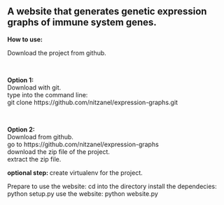 <h2>A website that generates genetic expression graphs of immune system genes.</h2>

<b>How to use:</b>
<p>
Download the project from github.
</p>
<br>
<p>
<b>Option 1: </b>
<br>
	Download with git.<br>
	type into the command line:<br>
	git clone  https://github.com/nitzanel/expression-graphs.git
</p>
<br>
<p>
<b> Option 2: </b> <br>
	Download from github. <br>
	go to https://github.com/nitzanel/expression-graphs <br>
	download the zip file of the project. <br>
	extract the zip file. <br>

<b> optional step: </b>
	create virtualenv for the project.

Prepare to use the website:
	cd into the directory
	install the dependecies:
		python setup.py
	use the website:
		python website.py

</p>
